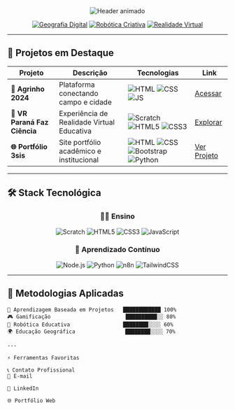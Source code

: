 <div align="center">

<!-- Header Animado -->
<img src="https://readme-typing-svg.demolab.com?font=Fira+Code&size=30&duration=4000&pause=1000&color=2DCD5F&center=true&vCenter=true&width=600&lines=👨🏫+Prof.+Bruno+Carvalho;💻+Professor+Tecnológico;🌱+Educador+Inovador" alt="Header animado" />

<!-- Badges Temáticos -->
[![Geografia Digital](https://img.shields.io/badge/🌐-Geografia_Digital-2DCD5F?style=for-the-badge)](#)
[![Robótica Criativa](https://img.shields.io/badge/🤖-Robótica_Criativa-5E17EB?style=for-the-badge)](#)
[![Realidade Virtual](https://img.shields.io/badge/🥽-Realidade_Virtual-009688?style=for-the-badge)](#)

</div>

---

## 🚀 Projetos em Destaque

| Projeto | Descrição | Tecnologias | Link |
|---------|-----------|-------------|------|
| **🌾 Agrinho 2024** | Plataforma conectando campo e cidade | ![HTML](https://img.shields.io/badge/HTML-E34F26?logo=html5&logoColor=white) ![CSS](https://img.shields.io/badge/CSS-1572B6?logo=css3&logoColor=white) ![JS](https://img.shields.io/badge/JS-F7DF1E?logo=javascript&logoColor=black) | [Acessar](https://lobosilencioso.github.io/agrinho_2024/) |
| **🥽 VR Paraná Faz Ciência** | Experiência de Realidade Virtual Educativa | ![Scratch](https://img.shields.io/badge/Scratch-4D97FF?logo=scratch&logoColor=white) ![HTML5](https://img.shields.io/badge/HTML5-E34F26?logo=html5&logoColor=white) ![CSS3](https://img.shields.io/badge/CSS3-1572B6?logo=css3&logoColor=white) | [Explorar](https://vrpfc.vercel.app/) |
| **🌐 Portfólio 3sis** | Site portfólio acadêmico e institucional | ![HTML](https://img.shields.io/badge/HTML-E34F26?logo=html5&logoColor=white) ![CSS](https://img.shields.io/badge/CSS-1572B6?logo=css3&logoColor=white) ![Bootstrap](https://img.shields.io/badge/Bootstrap-7952B3?logo=bootstrap&logoColor=white) ![Python](https://img.shields.io/badge/Python-3776AB?logo=python&logoColor=white) | [Ver Projeto](https://example.com) |

---

## 🛠️ Stack Tecnológica

<div align="center">

### 👨🏫 Ensino
![Scratch](https://img.shields.io/badge/Scratch-4D97FF?logo=scratch&logoColor=white)
![HTML5](https://img.shields.io/badge/HTML5-E34F26?logo=html5&logoColor=white)
![CSS3](https://img.shields.io/badge/CSS3-1572B6?logo=css3&logoColor=white)
![JavaScript](https://img.shields.io/badge/JavaScript-F7DF1E?logo=javascript&logoColor=black)

### 🔭 Aprendizado Contínuo
![Node.js](https://img.shields.io/badge/Node.js-339933?logo=node.js&logoColor=white)
![Python](https://img.shields.io/badge/Python-3776AB?logo=python&logoColor=white)
![n8n](https://img.shields.io/badge/n8n-F28D00?logo=n8n&logoColor=white)
![TailwindCSS](https://img.shields.io/badge/TailwindCSS-06B6D4?logo=tailwindcss&logoColor=white)

</div>

---

## 🎯 Metodologias Aplicadas

```text
🔄 Aprendizagem Baseada em Projetos   ████████████ 100%
🎮 Gamificação                        ██████████░░ 80%
🤖 Robótica Educativa                 ████████░░░░ 60%
🌍 Educação Geográfica                ████████░░░░ 70%

---

⚡ Ferramentas Favoritas

📞 Contato Profissional
📧 E-mail

💼 LinkedIn

🌐 Portfólio Web
